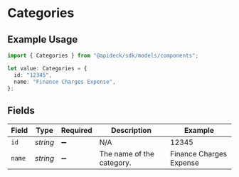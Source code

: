 # Categories

## Example Usage

```typescript
import { Categories } from "@apideck/sdk/models/components";

let value: Categories = {
  id: "12345",
  name: "Finance Charges Expense",
};
```

## Fields

| Field                     | Type                      | Required                  | Description               | Example                   |
| ------------------------- | ------------------------- | ------------------------- | ------------------------- | ------------------------- |
| `id`                      | *string*                  | :heavy_minus_sign:        | N/A                       | 12345                     |
| `name`                    | *string*                  | :heavy_minus_sign:        | The name of the category. | Finance Charges Expense   |